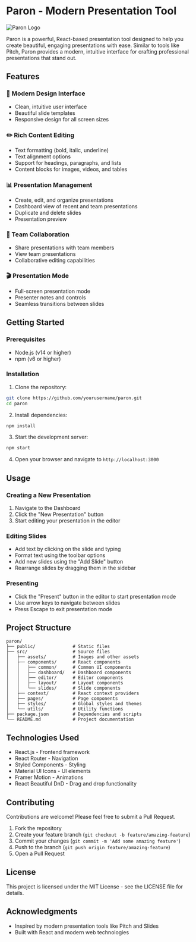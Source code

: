 # Paron - Modern Presentation Tool

![Paron Logo](public/[logo192.png](https://github.com/BlessedMicaiah/paron/blob/master/public/paron-high-resolution-logo.png))

Paron is a powerful, React-based presentation tool designed to help you create beautiful, engaging presentations with ease. Similar to tools like Pitch, Paron provides a modern, intuitive interface for crafting professional presentations that stand out.

## Features

### 🎨 Modern Design Interface
- Clean, intuitive user interface
- Beautiful slide templates
- Responsive design for all screen sizes

### ✏️ Rich Content Editing
- Text formatting (bold, italic, underline)
- Text alignment options
- Support for headings, paragraphs, and lists
- Content blocks for images, videos, and tables

### 📊 Presentation Management
- Create, edit, and organize presentations
- Dashboard view of recent and team presentations
- Duplicate and delete slides
- Presentation preview

### 👥 Team Collaboration
- Share presentations with team members
- View team presentations
- Collaborative editing capabilities

### 🎬 Presentation Mode
- Full-screen presentation mode
- Presenter notes and controls
- Seamless transitions between slides

## Getting Started

### Prerequisites
- Node.js (v14 or higher)
- npm (v6 or higher)

### Installation

1. Clone the repository:
```bash
git clone https://github.com/yourusername/paron.git
cd paron
```

2. Install dependencies:
```bash
npm install
```

3. Start the development server:
```bash
npm start
```

4. Open your browser and navigate to `http://localhost:3000`

## Usage

### Creating a New Presentation
1. Navigate to the Dashboard
2. Click the "New Presentation" button
3. Start editing your presentation in the editor

### Editing Slides
- Add text by clicking on the slide and typing
- Format text using the toolbar options
- Add new slides using the "Add Slide" button
- Rearrange slides by dragging them in the sidebar

### Presenting
- Click the "Present" button in the editor to start presentation mode
- Use arrow keys to navigate between slides
- Press Escape to exit presentation mode

## Project Structure

```
paron/
├── public/              # Static files
├── src/                 # Source files
│   ├── assets/          # Images and other assets
│   ├── components/      # React components
│   │   ├── common/      # Common UI components
│   │   ├── dashboard/   # Dashboard components
│   │   ├── editor/      # Editor components
│   │   ├── layout/      # Layout components
│   │   └── slides/      # Slide components
│   ├── context/         # React context providers
│   ├── pages/           # Page components
│   ├── styles/          # Global styles and themes
│   └── utils/           # Utility functions
├── package.json         # Dependencies and scripts
└── README.md            # Project documentation
```

## Technologies Used

- React.js - Frontend framework
- React Router - Navigation
- Styled Components - Styling
- Material UI Icons - UI elements
- Framer Motion - Animations
- React Beautiful DnD - Drag and drop functionality

## Contributing

Contributions are welcome! Please feel free to submit a Pull Request.

1. Fork the repository
2. Create your feature branch (`git checkout -b feature/amazing-feature`)
3. Commit your changes (`git commit -m 'Add some amazing feature'`)
4. Push to the branch (`git push origin feature/amazing-feature`)
5. Open a Pull Request

## License

This project is licensed under the MIT License - see the LICENSE file for details.

## Acknowledgments

- Inspired by modern presentation tools like Pitch and Slides
- Built with React and modern web technologies
